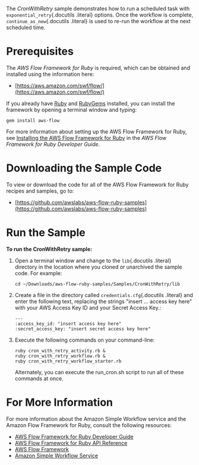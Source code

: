 The *CronWithRetry* sample demonstrates how to run a scheduled task with
`exponential_retry`{.docutils .literal} options. Once the workflow is
complete, `continue_as_new`{.docutils .literal} is used to re-run the
workflow at the next scheduled time.

Prerequisites
=============

The *AWS Flow Framework for Ruby* is required, which can be obtained and
installed using the information here:

-   [https://aws.amazon.com/swf/flow/](https://aws.amazon.com/swf/flow/)

If you already have [Ruby](https://www.ruby-lang.org/) and
[RubyGems](http://rubygems.org/) installed, you can install the
framework by opening a terminal window and typing:

~~~~ {.literal-block}
gem install aws-flow
~~~~

For more information about setting up the AWS Flow Framework for Ruby,
see [Installing the AWS Flow Framework for
Ruby](http://docs.aws.amazon.com/amazonswf/latest/awsrbflowguide/installing.html)
in the *AWS Flow Framework for Ruby Developer Guide*.

Downloading the Sample Code
===========================

To view or download the code for all of the AWS Flow Framework for Ruby
recipes and samples, go to:

-   [https://github.com/awslabs/aws-flow-ruby-samples](https://github.com/awslabs/aws-flow-ruby-samples)

Run the Sample
==============

**To run the CronWithRetry sample:**

1.  Open a terminal window and change to the `lib`{.docutils .literal}
    directory in the location where you cloned or unarchived the sample
    code. For example:

    ~~~~ {.literal-block}
    cd ~/Downloads/aws-flow-ruby-samples/Samples/CronWithRetry/lib
    ~~~~

2.  Create a file in the directory called `credentials.cfg`{.docutils
    .literal} and enter the following text, replacing the strings
    "insert ... access key here" with your AWS Access Key ID and your
    Secret Access Key.:

    ~~~~ {.literal-block}
    ---
    :access_key_id: "insert access key here"
    :secret_access_key: "insert secret access key here"
    ~~~~

3.  Execute the following commands on your command-line:

    ~~~~ {.literal-block}
    ruby cron_with_retry_activity.rb &
    ruby cron_with_retry_workflow.rb &
    ruby cron_with_retry_workflow_starter.rb
    ~~~~

    Alternately, you can execute the run\_cron.sh script to run all of
    these commands at once.

For More Information
====================

For more information about the Amazon Simple Workflow service and the
Amazon Flow Framework for Ruby, consult the following resources:

-   [AWS Flow Framework for Ruby Developer
    Guide](http://docs.aws.amazon.com/amazonswf/latest/awsrbflowguide/)
-   [AWS Flow Framework for Ruby API
    Reference](https://docs.aws.amazon.com/amazonswf/latest/awsrbflowapi/)
-   [AWS Flow Framework](http://aws.amazon.com/swf/flow/)
-   [Amazon Simple Workflow Service](http://aws.amazon.com/swf/)


